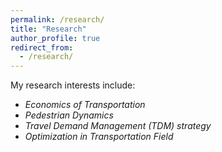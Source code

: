 ```yaml
---
permalink: /research/
title: "Research"
author_profile: true
redirect_from: 
  - /research/
---
```


My research interests include:

- *Economics of Transportation*
- *Pedestrian Dynamics*
- *Travel Demand Management (TDM) strategy*
- *Optimization in Transportation Field*
